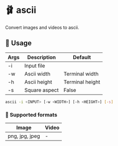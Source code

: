 # 🩰 ascii

Convert images and videos to ascii.

## 🥌 Usage

| Args | Description   | Default         |
| ---- | ------------- | --------------- |
| -i   | Input file    |                 |
| -w   | Ascii width   | Terminal width  |
| -h   | Ascii height  | Terminal height |
| -s   | Square aspect | False           |

```sh
ascii -i <INPUT> [-w <WIDTH>] [-h <HEIGHT>] [-s]
```

### 🧩 Supported formats

| Image          | Video |
| -------------- | ----- |
| png, jpg, jpeg | -     |